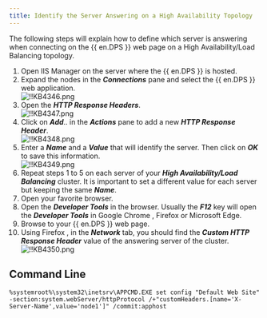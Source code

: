```yaml
---
title: Identify the Server Answering on a High Availability Topology
---
```

The following steps will explain how to define which server is answering when connecting on the {{ en.DPS }} web page on a High Availability/Load Balancing topology.

1. Open IIS Manager on the server where the {{ en.DPS }} is hosted.
1. Expand the nodes in the ***Connections*** pane and select the {{ en.DPS }} web application.  
![!!KB4346.png](/img/en/kb/KB4346.png)
1. Open the ***HTTP Response Headers***.  
![!!KB4347.png](/img/en/kb/KB4347.png)
1. Click on ***Add***.. in the ***Actions*** pane to add a new ***HTTP Response Header***.  
![!!KB4348.png](/img/en/kb/KB4348.png)
1. Enter a ***Name*** and a ***Value*** that will identify the server. Then click on ***OK*** to save this information.  
![!!KB4349.png](/img/en/kb/KB4349.png)
1. Repeat steps 1 to 5 on each server of your ***High Availability/Load Balancing*** cluster. It is important to set a different value for each server but keeping the same ***Name***.
1. Open your favorite browser.
1. Open the ***Developer Tools*** in the browser. Usually the ***F12*** key will open the ***Developer Tools*** in Google Chrome , Firefox or Microsoft Edge.
1. Browse to your {{ en.DPS }} web page.
1. Using Firefox , in the ***Network*** tab, you should find the ***Custom HTTP Response Header*** value of the answering server of the cluster.  
![!!KB4350.png](/img/en/kb/KB4350.png)

## Command Line

```
%systemroot%\system32\inetsrv\APPCMD.EXE set config "Default Web Site" -section:system.webServer/httpProtocol /+"customHeaders.[name='X-Server-Name',value='node1']" /commit:apphost
```
